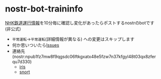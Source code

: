 # nostr-bot-traininfo

[NHK鉄道運行情報](https://www3.nhk.or.jp/news/traffic/)を10分毎に確認し変化があったらポストするnostrのbotです(非公式) 
- `平常運転`→`平常運転`(詳細情報が異なる) への変更はスキップします
- 何か思いついたら[Issues](https://github.com/utubo/nostr-bot-traininfo/issues)
- 連絡先(nostr:npub1fz7mw8f9qgsdc06ftkgxatx48e5fzw7n37kfgyl48t03qx8zferqu7d330)
  - [iris](https://iris.to/profile/npub1fz7mw8f9qgsdc06ftkgxatx48e5fzw7n37kfgyl48t03qx8zferqu7d330)
  - [snort](http://snort.social/p/npub1fz7mw8f9qgsdc06ftkgxatx48e5fzw7n37kfgyl48t03qx8zferqu7d330)
